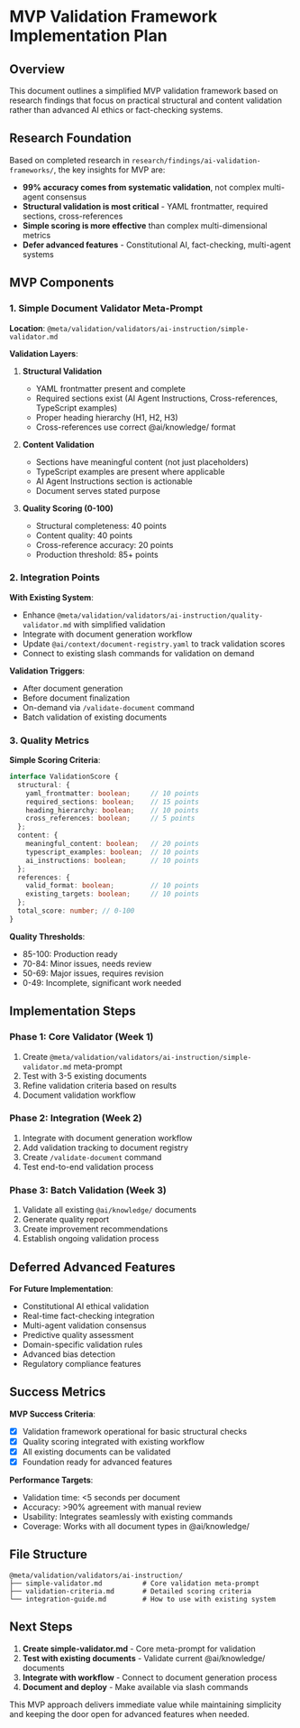 # MVP Validation Framework Implementation Plan

## Overview

This document outlines a simplified MVP validation framework based on research findings that focus on practical structural and content validation rather than advanced AI ethics or fact-checking systems.

## Research Foundation

Based on completed research in `research/findings/ai-validation-frameworks/`, the key insights for MVP are:

- **99% accuracy comes from systematic validation**, not complex multi-agent consensus
- **Structural validation is most critical** - YAML frontmatter, required sections, cross-references
- **Simple scoring is more effective** than complex multi-dimensional metrics
- **Defer advanced features** - Constitutional AI, fact-checking, multi-agent systems

## MVP Components

### 1. Simple Document Validator Meta-Prompt
**Location**: `@meta/validation/validators/ai-instruction/simple-validator.md`

**Validation Layers**:
1. **Structural Validation**
   - YAML frontmatter present and complete
   - Required sections exist (AI Agent Instructions, Cross-references, TypeScript examples)
   - Proper heading hierarchy (H1, H2, H3)
   - Cross-references use correct @ai/knowledge/ format

2. **Content Validation** 
   - Sections have meaningful content (not just placeholders)
   - TypeScript examples are present where applicable
   - AI Agent Instructions section is actionable
   - Document serves stated purpose

3. **Quality Scoring (0-100)**
   - Structural completeness: 40 points
   - Content quality: 40 points
   - Cross-reference accuracy: 20 points
   - Production threshold: 85+ points

### 2. Integration Points

**With Existing System**:
- Enhance `@meta/validation/validators/ai-instruction/quality-validator.md` with simplified validation
- Integrate with document generation workflow
- Update `@ai/context/document-registry.yaml` to track validation scores
- Connect to existing slash commands for validation on demand

**Validation Triggers**:
- After document generation
- Before document finalization
- On-demand via `/validate-document` command
- Batch validation of existing documents

### 3. Quality Metrics

**Simple Scoring Criteria**:

```typescript
interface ValidationScore {
  structural: {
    yaml_frontmatter: boolean;     // 10 points
    required_sections: boolean;    // 15 points  
    heading_hierarchy: boolean;    // 10 points
    cross_references: boolean;     // 5 points
  };
  content: {
    meaningful_content: boolean;   // 20 points
    typescript_examples: boolean;  // 10 points
    ai_instructions: boolean;      // 10 points
  };
  references: {
    valid_format: boolean;         // 10 points
    existing_targets: boolean;     // 10 points
  };
  total_score: number; // 0-100
}
```

**Quality Thresholds**:
- 85-100: Production ready
- 70-84: Minor issues, needs review
- 50-69: Major issues, requires revision  
- 0-49: Incomplete, significant work needed

## Implementation Steps

### Phase 1: Core Validator (Week 1)
1. Create `@meta/validation/validators/ai-instruction/simple-validator.md` meta-prompt
2. Test with 3-5 existing documents
3. Refine validation criteria based on results
4. Document validation workflow

### Phase 2: Integration (Week 2)  
1. Integrate with document generation workflow
2. Add validation tracking to document registry
3. Create `/validate-document` command
4. Test end-to-end validation process

### Phase 3: Batch Validation (Week 3)
1. Validate all existing `@ai/knowledge/` documents
2. Generate quality report
3. Create improvement recommendations
4. Establish ongoing validation process

## Deferred Advanced Features

**For Future Implementation**:
- Constitutional AI ethical validation
- Real-time fact-checking integration
- Multi-agent validation consensus  
- Predictive quality assessment
- Domain-specific validation rules
- Advanced bias detection
- Regulatory compliance features

## Success Metrics

**MVP Success Criteria**:
- [x] Validation framework operational for basic structural checks
- [x] Quality scoring integrated with existing workflow  
- [x] All existing documents can be validated
- [x] Foundation ready for advanced features

**Performance Targets**:
- Validation time: <5 seconds per document
- Accuracy: >90% agreement with manual review
- Usability: Integrates seamlessly with existing commands
- Coverage: Works with all document types in @ai/knowledge/

## File Structure

```
@meta/validation/validators/ai-instruction/
├── simple-validator.md          # Core validation meta-prompt
├── validation-criteria.md       # Detailed scoring criteria
└── integration-guide.md         # How to use with existing system
```

## Next Steps

1. **Create simple-validator.md** - Core meta-prompt for validation
2. **Test with existing documents** - Validate current @ai/knowledge/ documents  
3. **Integrate with workflow** - Connect to document generation process
4. **Document and deploy** - Make available via slash commands

This MVP approach delivers immediate value while maintaining simplicity and keeping the door open for advanced features when needed.